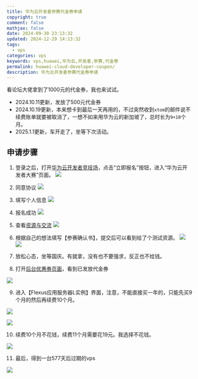 ```yaml
---
title: 华为云开发者参赛代金券申请
copyright: true
comment: false
mathjax: false
date: 2024-09-30 23:13:32
updated: 2024-12-29 14:13:32
tags:
  - vps
categories: vps
keywords: vps,huawei,华为云,开发者,参赛,代金券
permalink: huawei-cloud-developer-coupon/
description: 华为云开发者参赛代金券申请
---
```

看论坛大佬拿到了1000元的代金券，我也来试试。

- 2024.10.11更新，发放了500元代金券
- 2024.10.19更新，本来想卡到最后一天再用的，不过突然收到`xtom`的邮件说不续费账单就要被取消了，一想不如来用华为云的新加坡了，总时长为`9+10`个月。
- 2025.1.1更新，车开走了，坐等下次活动。

<!-- more -->

## 申请步骤

1. 登录之后，打开[华为云开发者竞技场](https://competition.huaweicloud.com/competitions?track=116)，点击“立即报名”按钮，进入“华为云开发者大赛”页面。
![](https://img1.tucang.cc/api/image/show/a610e386d20a3cde08c8843a67c3eeed)

2. 同意协议
![](https://img1.tucang.cc/api/image/show/eb7a249efef663f45f00838814c1a667)

3. 填写个人信息
![](https://img1.tucang.cc/api/image/show/5c8ca309413be61b1a81b6003e1d4233)

4. 报名成功
![](https://img1.tucang.cc/api/image/show/e21eb97e96c37c405fa7edb2b5eb8ca5)

5. 查看[资源与交流](https://competition.huaweicloud.com/information/1000042083/html3)
![](https://img1.tucang.cc/api/image/show/a8ef6e8c00aa44189a71cc9c670dcadd)

6. 根据自己的想法填写【参赛确认书】，提交后可以看到给了个测试资源。
![](https://img1.tucang.cc/api/image/show/3eb53ef33bfa8c789edff207b3a2f53c)
![](https://img1.tucang.cc/api/image/show/77cd835068bdb7a9baa5c3c534ff2f06)

7. 放松心态，坐等国庆。有就拿，没有也不要强求，反正也不给钱。

8. 打开[后台优惠券页面](https://account.huaweicloud.com/usercenter/?region=cn-north-4&locale=zh-cn#/userindex/coupons)，看到已发放代金券

![](https://img1.tucang.cc/api/image/show/bf6ad5cf4c4acb1ee85d4904cee09c6f)

9. 进入【Flexus应用服务器L实例】界面，注意，不能直接买一年的，只能先买9个月的然后再续费10个月。

![](https://img1.tucang.cc/api/image/show/ed25f5b377ae3916104ba1b2ffb1c66a)

![](https://img1.tucang.cc/api/image/show/cefad65a8c1ab9340534315c3895a2b0)

10. 续费10个月不花钱，续费11个月需要花19元。我选择不花钱。

![](https://img1.tucang.cc/api/image/show/d4940934f31ea431ccb5c5a2b699485b)

11. 最后，得到一台577天后过期的vps

![](https://img1.tucang.cc/api/image/show/b78aa3b949e0d387193aca25ad9976d5)